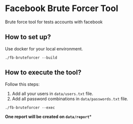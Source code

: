 # Facebook Brute Forcer Tool

Brute force tool for tests accounts with facebook

## How to set up?

Use docker for your local environment.

```
./fb-bruteforcer --build
```

## How to execute the tool?

Follow this steps:

1. Add all your users in `data/users.txt` file.
2. Add all password combinations in `data/passwords.txt` file.

```
./fb-bruteforcer --exec
```

**One report will be created on `data/report`***
